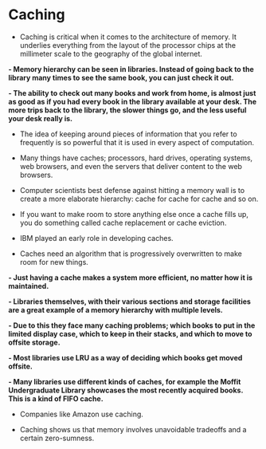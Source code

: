 # Caching

- Caching is critical when it comes to the architecture of memory. It underlies everything from the layout of the processor chips at the millimeter scale to the geography of the global internet. 

**- Memory hierarchy can be seen in libraries. Instead of going back to the library many times to see the same book, you can just check it out.** 

**- The ability to check out many books and work from home, is almost just as good as if you had every book in the library available at your desk. The more trips back to the library, the slower things go, and the less useful your desk really is.**

- The idea of keeping around pieces of information that you refer to frequently is so powerful that it is used in every aspect of computation.

- Many things have caches; processors, hard drives, operating systems, web browsers, and even the servers that deliver content to the web browsers.

- Computer scientists best defense against hitting a memory wall is to create a more elaborate hierarchy: cache for cache for cache and so on. 

- If you want to make room to store anything else once a cache fills up, you do something called cache replacement or cache eviction. 

- IBM played an early role in developing caches.

- Caches need an algorithm that is progressively overwritten to make room for new things. 

**- Just having a cache makes a system more efficient, no matter how it is maintained.**

**- Libraries themselves, with their various sections and storage facilities are a great example of a memory hierarchy with multiple levels.**

**- Due to this they face many caching problems; which books to put in the limited display case, which to keep in their stacks, and which to move to offsite storage.**

**- Most libraries use LRU as a way of deciding which books get moved offsite.**

**- Many libraries use different kinds of caches, for example the Moffit Undergraduate Library showcases the most recently acquired books. This is a kind of FIFO cache.**

- Companies like Amazon use caching. 

- Caching shows us that memory involves unavoidable tradeoffs and a certain zero-sumness. 
